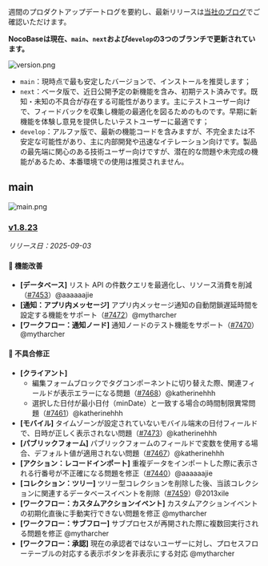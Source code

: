 週間のプロダクトアップデートログを要約し、最新リリースは[当社のブログ](https://www.nocobase.com/ja/blog/timeline)でご確認いただけます。

**NocoBaseは現在、`main`、`next`および`develop`の3つのブランチで更新されています。**

![version.png](https://static-docs.nocobase.com/ba5f04e27e99c625cb3822da5df07860.png)

* `main`：現時点で最も安定したバージョンで、インストールを推奨します；
* `next`：ベータ版で、近日公開予定の新機能を含み、初期テスト済みです。既知・未知の不具合が存在する可能性があります。主にテストユーザー向けで、フィードバックを収集し機能の最適化を図るためのものです。早期に新機能を体験し意見を提供したいテストユーザーに最適です；
* `develop`：アルファ版で、最新の機能コードを含みますが、不完全または不安定な可能性があり、主に内部開発や迅速なイテレーション向けです。製品の最先端に関心のある技術ユーザー向けですが、潜在的な問題や未完成の機能があるため、本番環境での使用は推奨されません。

## main

![main.png](https://static-docs.nocobase.com/47a3c71734c1d0f908b51f9ebd53c0ac.png)

### [v1.8.23](https://www.nocobase.com/ja/blog/v1.8.23)

*リリース日：2025-09-03*

#### 🚀 機能改善

* **[データベース]** リスト API の件数クエリを最適化し、リソース消費を削減（[#7453](https://github.com/nocobase/nocobase/pull/7453)）@aaaaaajie
* **[通知：アプリ内メッセージ]** アプリ内メッセージ通知の自動閉鎖遅延時間を設定する機能をサポート（[#7472](https://github.com/nocobase/nocobase/pull/7472)）@mytharcher
* **[ワークフロー：通知ノード]** 通知ノードのテスト機能をサポート（[#7470](https://github.com/nocobase/nocobase/pull/7470)）@mytharcher

#### 🐛 不具合修正

* **[クライアント]**
  * 編集フォームブロックでタグコンポーネントに切り替えた際、関連フィールドが表示エラーになる問題（[#7468](https://github.com/nocobase/nocobase/pull/7468)）@katherinehhh
  * 選択した日付が最小日付（minDate）と一致する場合の時間制限異常問題（[#7461](https://github.com/nocobase/nocobase/pull/7461)）@katherinehhh
* **[モバイル]** タイムゾーンが設定されていないモバイル端末の日付フィールドで、日時が正しく表示されない問題（[#7473](https://github.com/nocobase/nocobase/pull/7473)）@katherinehhh
* **[パブリックフォーム]** パブリックフォームのフィールドで変数を使用する場合、デフォルト値が適用されない問題（[#7467](https://github.com/nocobase/nocobase/pull/7467)）@katherinehhh
* **[アクション：レコードインポート]** 重複データをインポートした際に表示される行番号が不正確になる問題を修正（[#7440](https://github.com/nocobase/nocobase/pull/7440)）@aaaaaajie
* **[コレクション：ツリー]** ツリー型コレクションを削除した後、当該コレクションに関連するデータベースイベントを削除（[#7459](https://github.com/nocobase/nocobase/pull/7459)）@2013xile
* **[ワークフロー：カスタムアクションイベント]** カスタムアクションイベントの初期化直後に手動実行できない問題を修正 @mytharcher
* **[ワークフロー：サブフロー]** サブプロセスが再開された際に複数回実行される問題を修正 @mytharcher
* **[ワークフロー：承認]** 現在の承認者ではないユーザーに対し、プロセスフローテーブルの対応する表示ボタンを非表示にする対応 @mytharcher
